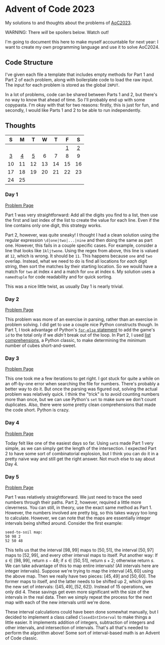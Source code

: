 # Advent of Code 2023

My solutions to and thoughts about the problems of [AoC2023](https://adventofcode.com/2023).

WARNING: There *will* be spoilers below. Watch out!

I'm going to document this here to make myself accountable for next year: I want to create my own programming language and use it to solve AoC2024.

## Code Structure

I've given each file a template that includes empty methods for Part 1 and Part 2 of each problem, along with boilerplate code to load the raw input. The input for each problem is stored as the global `INPUT`.

In a lot of problems, code can be shared between Parts 1 and 2, but there's no way to know that ahead of time. So I'll probably end up with some copypasta. I'm okay with that for two reasons: firstly, this is just for fun, and secondly, I would like Parts 1 and 2 to be able to run independently.

## Thoughts

|S|M|T|W|T|F|S|
|:-:|:-:|:-:|:-:|:-:|:-:|:-:|
| | | | | | [1](#day-1) | [2](#day-2) |
| [3](#day-3) | [4](#day-4) | [5](#day-5) | 6 | 7 | 8 | 9 |
| 10 | 11 | 12 | 13 | 14 | 15 | 16 |
| 17 | 18 | 19 | 20 | 21 | 22 | 23 |
| 24 | 25 | | | | | | 

### Day 1

[Problem Page](https://adventofcode.com/2023/day/1)

Part 1 was very straightforward: Add all the digits you find to a list, then use the first and last index of the list to create the value for each line. Even if the line contains only one digit, this strategy works.

Part 2, however, was quite sneaky! I thought I had a clean solution using the regular expression `\d|one|two|...|nine` and then doing the same as part one. However, this fails in a couple specific cases. For example, consider a line that looks like `1kljtwone`. Using the regex from above, this line is valued at `12`, which is wrong. It should be `11`. This happens because `one` and `two` overlap. Instead, what we need to do is find all locations for *each* digit string, then sort the matches by their starting location. So we would have a match for `two` at index `4` and a match for `one` at index `6`. My solution uses a `namedtuple` for code readability and for quick sorting.

This was a nice little twist, as usually Day 1 is nearly trivial.

### Day 2

[Problem Page](https://adventofcode.com/2023/day/2)

This problem was more of an exercise in parsing, rather than an exercise in problem solving. I did get to use a couple nice Python constructs though. In Part 1, I took advantage of Python's [`for-else` statement](https://book.pythontips.com/en/latest/for_-_else.html) to add the game's `id` to the total only if we *didn't* break out of the loop. In Part 2, I used [list comprehensions](https://docs.python.org/3/tutorial/datastructures.html#list-comprehensions), a Python classic, to make determining the minimum number of cubes short-and-sweet.

### Day 3

[Problem Page](https://adventofcode.com/2023/day/3)

This one took me a few iterations to get right. I got stuck for quite a while on an off-by-one error when searching the file for numbers. There's probably a better way to do it. But once the parsing was figured out, solving the actual problem was relatively quick. I think the "trick" is to avoid counting numbers more than once, but we can use Python's `set` to make sure we don't count duplicates. Also, there were some pretty clean comprehensions that made the code short. Python is crazy.

### Day 4

[Problem Page](https://adventofcode.com/2023/day/4)

Today felt like one of the easiest days so far. Using `set`s made Part 1 very simple, as we can simply get the length of the intersection. I expected Part 2 to have some sort of combinatorial explosion, but I think you can do it in a pretty naive way and still get the right answer. Not much else to say about Day 4.

### Day 5

[Problem Page](https://adventofcode.com/2023/day/5)

Part 1 was relatively straightforward. We just need to trace the seed numbers through their paths. Part 2, however, required a little more cleverness. You can still, in theory, use the exact same method as Part 1. However, the numbers involved are pretty big, so this takes wayyy too long to calculate. However, we can note that the maps are essentially integer intervals being shifted around. Consider the first example:

```
seed-to-soil map:
50 98 2
52 50 48
```

This tells us that the interval $[98, 99]$ maps to $[50, 51]$, the interval $[50, 97]$ maps to $[52, 99]$, and every other interval maps to itself. Put another way: If $s\in[98,99]$, return $s - 48$; if $s\in[50,51]$, return $s + 2$; otherwise return $s$. We can take advantage of this to map entire intervals! (All intervals here are integer intervals). Suppose we're trying to map the interval $[45, 60]$ using the above map. Then we really have two pieces: $[45, 49]$ and $[50, 60]$. The former maps to itself, and the latter needs to be shifted up $2$, which gives the new set of intervals: $\{[45, 49], [52, 62] \}$. Instead of $15$ operations, we only did $4$. These savings get even more significant with the size of the intervals in the real data. Then we simply repeat the process for the next map with each of the new intervals until we're done.

These interval calculations could have been done somewhat manually, but I decided to implement a class called `ClosedIntInterval` to make things a little easier. It implements addition of integers, subtraction of integers and other intervals, and intersection of intervals. That's all that's needed to perform the algorithm above! Some sort of interval-based math is an Advent of Code classic.